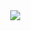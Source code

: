 <div align="center">
  <p>&nbsp;<img align="center" src="https://readmestats.999857.xyz/api?username=UwUtisum&show_icons=true&locale=en&theme=tokyonight"/></p> 
</div>
